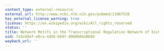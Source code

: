 ```yaml
---
content_type: external-resource
external_url: http://www.ncbi.nlm.nih.gov/pubmed/11967538
has_external_license_warning: true
license: https://en.wikipedia.org/wiki/All_rights_reserved
status: ''
title: Network Motifs in the Transcriptional Regulation Network of Escherichia Coli
uid: fa3c69af-e8ca-4d56-bb8f-8960b0da8b84
wayback_url: ''
---
```

